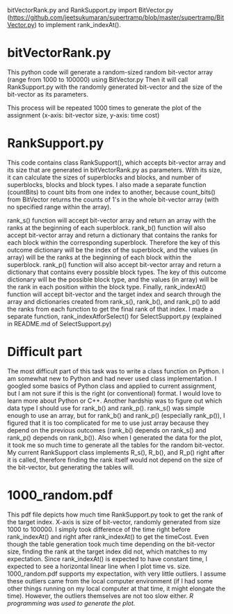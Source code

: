 bitVectorRank.py and RankSupport.py import BitVector.py (https://github.com/jeetsukumaran/supertramp/blob/master/supertramp/BitVector.py) to implement rank_indexAt().

# bitVectorRank.py

This python code will generate a random-sized random bit-vector array (range from 1000 to 100000) using BitVector.py
Then it will call RankSupport.py with the randomly generated bit-vector and the size of the bit-vector as its parameters.

This process will be repeated 1000 times to generate the plot of the assignment (x-axis: bit-vector size, y-axis: time cost)

# RankSupport.py

This code contains class RankSupport(), which accepts bit-vector array and its size that are generated in bitVectorRank.py as parameters.
With its size, it can calculate the sizes of superblocks and blocks, and number of superblocks, blocks and block types. 
I also made a separate function (countBits) to count bits from one index to another, because count_bits() from BitVector returns the counts of 1's in the whole bit-vector array (with no specified range within the array).

rank_s() function will accept bit-vector array and return an array with the ranks at the beginning of each superblock.
rank_b() function will also accept bit-vector array and return a dictionary that contains the ranks for each block within the corresponding superblock. Therefore the key of this outcome dictionary will be the index of the superblock, and the values (in array) will be the ranks at the beginning of each block within the superblock.
rank_p() function will also accept bit-vector array and return a dictionary that contains every possible block types. The key of this outcome dictionary will be the possible block type, and the values (in array) will be the rank in each position within the block type.
Finally, rank_indexAt() function will accept bit-vector and the target index and search through the array and dictionaries created from rank_s(), rank_b(), and rank_p() to add the ranks from each function to get the final rank of that index.
I made a separate function, rank_indexAtforSelect() for SelectSupport.py (explained in README.md of SelectSupport.py)

# Difficult part

The most difficult part of this task was to write a class function on Python. I am somewhat new to Python and had never used class implementation. I googled some basics of Python class and applied to current assignment, but I am not sure if this is the right (or conventional) format. I would love to learn more about Python or C++. Another hardship was to figure out which data type I should use for rank_b() and rank_p(). rank_s() was simple enough to use an array, but for rank_b() and rank_p() (especially rank_p()), I figured that it is too complicated for me to use just array because they depend on the previous outcomes (rank_b() depends on rank_s() and rank_p() depends on rank_b()). Also when I generated the data for the plot, it took me so much time to generate all the tables for the random bit-vector. My current RankSupport class implements R_s(), R_b(), and R_p() right after it is called, therefore finding the rank itself would not depend on the size of the bit-vector, but generating the tables will. 

# 1000_random.pdf

This pdf file depicts how much time RankSupport.py took to get the rank of the target index. X-axis is size of bit-vector, randomly generated from size 1000 to 100000. I simply took difference of the time right before rank_indexAt() and right after rank_indexAt() to get the timeCost. Even though the table generation took much time depending on the bit-vector size, finding the rank at the target index did not, which matches to my expectation. Since rank_indexAt() is expected to have constant time, I expected to see a horizontal linear line when I plot time vs. size. 1000_random.pdf supports my expectation, with very little outliers. I assume these outliers came from the local computer environment (if I had some other things running on my local computer at that time, it might elongate the time). However, the outliers themselves are not too slow either. 
*R programming was used to generate the plot.*


